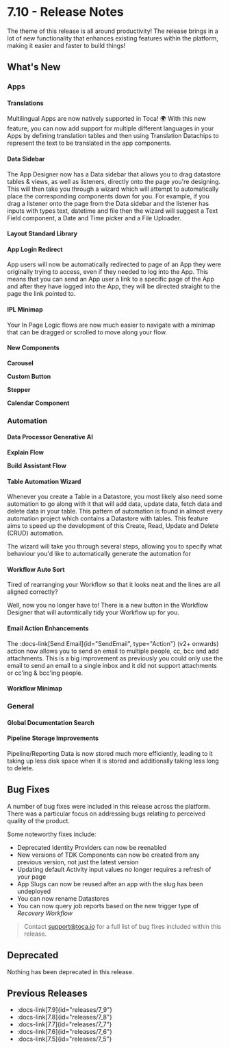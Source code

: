 # 7.10 - Release Notes

The theme of this release is all around productivity! The release brings in a lot of new functionality that enhances existing features within the platform, making it easier and faster to build things!

## What's New

### Apps

#### Translations

Multilingual Apps are now natively supported in Toca! 🌍
With this new feature, you can now add support for multiple different languages in your Apps by defining translation tables and then using Translation Datachips to represent the text to be translated in the app components.

#### Data Sidebar

The App Designer now has a Data sidebar that allows you to drag datastore tables & views, as well as listeners, directly onto the page you're designing. This will then take you through a wizard which will attempt to automatically place the corresponding components down for you. For example, if you drag a listener onto the page from the Data sidebar and the listener has inputs with types text, datetime and file then the wizard will suggest a Text Field component, a Date and Time picker and a File Uploader.

#### Layout Standard Library

#### App Login Redirect

App users will now be automatically redirected to page of an App they were originally trying to access, even if they needed to log into the App. This means that you can send an App user a link to a specific page of the App and after they have logged into the App, they will be directed straight to the page the link pointed to.

#### IPL Minimap

Your In Page Logic flows are now much easier to navigate with a minimap that can be dragged or scrolled to move along your flow.

#### New Components

**Carousel**

**Custom Button**

**Stepper**

**Calendar Component**

### Automation

#### Data Processor Generative AI


**Explain Flow**

**Build Assistant Flow**

#### Table Automation Wizard

Whenever you create a Table in a Datastore, you most likely also need some automation to go along with it that will add data, update data, fetch data and delete data in your table. This pattern of automation is found in almost every automation project which contains a Datastore with tables. This feature aims to speed up the development of this Create, Read, Update and Delete (CRUD) automation.

The wizard will take you through several steps, allowing you to specify what behaviour you'd like to automatically generate the automation for

#### Workflow Auto Sort

Tired of rearranging your Workflow so that it looks neat and the lines are all aligned correctly?

Well, now you no longer have to! There is a new button in the Workflow Designer that will automtically tidy your Workflow up for you.

#### Email Action Enhancements

The :docs-link[Send Email]{id="SendEmail", type="Action"} (v2+ onwards) action now allows you to send an email to multiple people, cc, bcc and add attachments. This is a big improvement as previously you could only use the email to send an email to a single inbox and it did not support attachments or cc'ing & bcc'ing people.

#### Workflow Minimap

### General

#### Global Documentation Search

#### Pipeline Storage Improvements

Pipeline/Reporting Data is now stored much more efficiently, leading to it taking up less disk space when it is stored and additionally taking less long to delete.

## Bug Fixes

A number of bug fixes were included in this release across the platform.
There was a particular focus on addressing bugs relating to perceived quality of the product.

Some noteworthy fixes include:
- Deprecated Identity Providers can now be reenabled
- New versions of TDK Components can now be created from any previous version, not just the latest version
- Updating default Activity input values no longer requires a refresh of your page
- App Slugs can now be reused after an app with the slug has been undeployed
- You can now rename Datastores
- You can now query job reports based on the new trigger type of _Recovery Workflow_

> Contact <support@toca.io> for a full list of bug fixes included within this release.

## Deprecated

Nothing has been deprecated in this release.

## Previous Releases

- :docs-link[7.9]{id="releases/7_9"}
- :docs-link[7.8]{id="releases/7_8"}
- :docs-link[7.7]{id="releases/7_7"}
- :docs-link[7.6]{id="releases/7_6"}
- :docs-link[7.5]{id="releases/7_5"}
